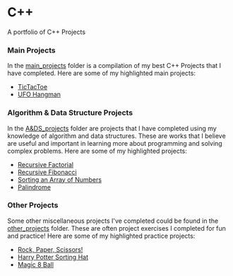 # C++
A portfolio of C++ Projects

### Main Projects
In the [main_projects](https://github.com/TenaCity23/CPP/tree/main/main_projects) folder is a compilation of my best C++ Projects that I have completed. Here are some of my highlighted main projects: 

* [TicTacToe](https://github.com/TenaCity23/CPP/tree/main/main_projects/TicTacToe)
* [UFO Hangman](https://github.com/TenaCity23/CPP/tree/main/main_projects/UFO_Hangman)

### Algorithm & Data Structure Projects
In the [A&DS_projects](https://github.com/TenaCity23/CPP/tree/main/A%26DS_projects) folder are projects that I have completed using my knowledge of algorithm and data structures. These are works that I believe are useful and important in learning more about programming and solving complex problems. Here are some of my highlighted projects: 

* [Recursive Factorial](https://github.com/TenaCity23/CPP/blob/main/A%26DS_projects/recursiveFactorial.cpp)
* [Recursive Fibonacci](https://github.com/TenaCity23/CPP/blob/main/A%26DS_projects/recursiveFibonacci.cpp)
* [Sorting an Array of Numbers](https://github.com/TenaCity23/CPP/blob/main/A%26DS_projects/SortingNumbers.cpp)
* [Palindrome](https://github.com/TenaCity23/CPP/blob/main/A%26DS_projects/palindrome.cpp)

### Other Projects
Some other miscellaneous projects I've completed could be found in the [other_projects](https://github.com/TenaCity23/CPP/tree/main/other_projects) folder. These are often project exercises I completed for fun and practice! Here are some of my highlighted practice projects:

* [Rock, Paper, Scissors!](https://github.com/TenaCity23/CPP/blob/main/other_projects/rpc.cpp)
* [Harry Potter Sorting Hat](https://github.com/TenaCity23/CPP/blob/main/other_projects/sortingHat.cpp)
* [Magic 8 Ball](https://github.com/TenaCity23/CPP/blob/main/other_projects/8_Ball.cpp)
